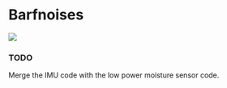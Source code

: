 # Barfnoises

![](https://media4.giphy.com/media/BiLePRDuikmYw/200.gif)

### TODO
Merge the IMU code with the low power moisture sensor code.
